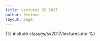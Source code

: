 ```yaml
---
title: Lectures SS 2017
author: kleinen
layout: page
---
```


{% include classes/ss2017/lectures.md %}
